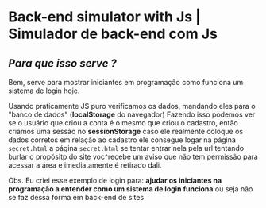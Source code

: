 # Back-end simulator with Js | Simulador de back-end com Js

## _Para que isso serve ?_

Bem, serve para mostrar iniciantes em programação como funciona um sistema de login hoje.

Usando praticamente JS puro verificamos os dados, mandando eles para o "banco de dados" (**localStorage** do navegador)
Fazendo isso podemos ver se o usuário que criou a conta é o mesmo que criou o cadastro, 
então criamos uma sessão no **sessionStorage** caso ele realmente coloque os dados corretos em relação ao cadastro 
ele consegue logar na página `secret.html` a página `secret.html` se tentar entrar nela pela url tentando 
burlar o propósitp do site voc^recebe um aviso que não tem permissão para acessar a área e imediatamente é retirado dali.




Obs. Eu criei esse exemplo de login para:  **ajudar os iniciantes na programação a entender como um sistema de login funciona**
ou seja não se faz dessa forma em back-end de sites
